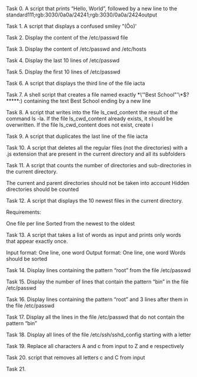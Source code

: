 Task 0. A script that prints “Hello, World”, followed by a new line to the standard111;rgb:3030/0a0a/24241;rgb:3030/0a0a/2424output

Task 1. A script that displays a confused smiley "(Ôo)'

Task 2. Display the content of the /etc/passwd file

Task 3. Display the content of /etc/passwd and /etc/hosts

Task 4. Display the last 10 lines of /etc/passwd

Task 5. Display the first 10 lines of /etc/passwd

Task 6. A script that displays the third line of the file iacta

Task 7. A shell script that creates a file named exactly \*\\'"Best School"\'\\*$\?\*\*\*\*\*:) containing the text Best School ending by a new line

Task 8. A script that writes into the file ls_cwd_content the result of the command ls -la. If the file ls_cwd_content already exists, it should be overwritten. If the file ls_cwd_content does not exist, create i

Task 9. A script that duplicates the last line of the file iacta

Task 10. A script that deletes all the regular files (not the directories) with a .js extension that are present in the current directory and all its subfolders

Task 11. A script that counts the number of directories and sub-directories in the current directory.

The current and parent directories should not be taken into account
Hidden directories should be counted

Task 12. A  script that displays the 10 newest files in the current directory.

Requirements:

One file per line
Sorted from the newest to the oldest

Task 13. A script that takes a list of words as input and prints only words that appear exactly once.

Input format: One line, one word
Output format: One line, one word
Words should be sorted

Task 14. Display lines containing the pattern “root” from the file /etc/passwd

Task 15. Display the number of lines that contain the pattern “bin” in the file /etc/passwd

Task 16. Display lines containing the pattern “root” and 3 lines after them in the file /etc/passwd

Task 17. Display all the lines in the file /etc/passwd that do not contain the pattern “bin”

Task 18. Display all lines of the file /etc/ssh/sshd_config starting with a letter

Task 19. Replace all characters A and c from input to Z and e respectively

Task 20. script that removes all letters c and C from input

Task 21. 